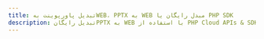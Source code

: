 ---title: تبدیل پاورپوینت بهWEB، PPTX به WEB مبدل رایگان یا PHP SDKdescription: تبدیل رایگانPPTX به WEB با استفاده از PHP Cloud APIs & SDK. همچنین اسناد Microsoft PowerPoint را در Cloud ایجاد، ویرایش و رندر کنید.---